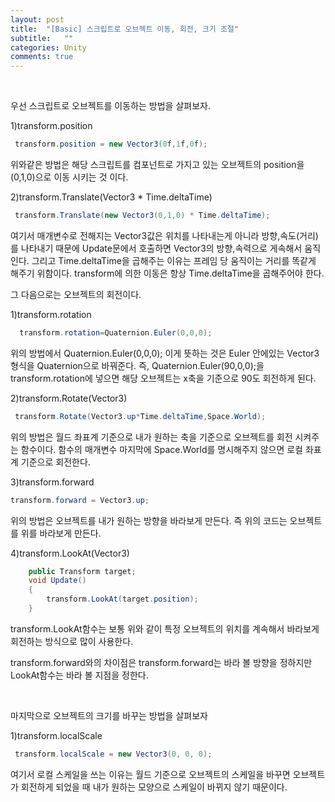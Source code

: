 ```yaml
---
layout: post
title:  "[Basic] 스크립트로 오브젝트 이동, 회전, 크기 조절"
subtitle:   ""
categories: Unity
comments: true
---
```


<br>

우선 스크립트로 오브젝트를 이동하는 방법을 살펴보자. 

1)transform.position

~~~csharp
 transform.position = new Vector3(0f,1f,0f);
~~~

위와같은 방법은 해당 스크립트를 컴포넌트로 가지고 있는 오브젝트의 position을 (0,1,0)으로 이동 시키는 것 이다. 

2)transform.Translate(Vector3 * Time.deltaTime)

```cs
 transform.Translate(new Vector3(0,1,0) * Time.deltaTime);
```

여기서 매개변수로 전해지는 Vector3값은 위치를 나타내는게 아니라 방향,속도(거리)를 나타내기 때문에 Update문에서 호출하면 Vector3의 방향,속력으로 게속해서 움직인다. 그리고 Time.deltaTime을 곱해주는 이유는 프레임 당 움직이는 거리를 똑같게 해주기 위함이다. transform에 의한 이동은 항상 Time.deltaTime을 곱해주어야 한다.



그 다음으로는 오브젝트의 회전이다.

1)transform.rotation

```csharp
  transform.rotation=Quaternion.Euler(0,0,0); 
```

위의 방법에서 Quaternion.Euler(0,0,0); 이게 뜻하는 것은 Euler 안에있는 Vector3형식을 Quaternion으로 바꿔준다. 즉,  Quaternion.Euler(90,0,0);을 transform.rotation에 넣으면 해당 오브젝트는 x축을 기준으로 90도 회전하게 된다.

2)transform.Rotate(Vector3)

```csharp
 transform.Rotate(Vector3.up*Time.deltaTime,Space.World);
```

위의 방법은 월드 좌표계 기준으로 내가 원하는 축을 기준으로 오브젝트를 회전 시켜주는 함수이다. 함수의 매개변수 마지막에 Space.World를 명시해주지 않으면 로컬 좌표계 기준으로 회전한다.

3)transform.forward

```csharp
transform.forward = Vector3.up;
```

위의 방법은 오브젝트를 내가 원하는 방향을 바라보게 만든다. 즉 위의 코드는 오브젝트를 위를 바라보게 만든다.

4)transform.LookAt(Vector3)

```csharp
    public Transform target;
    void Update()
    {
        transform.LookAt(target.position);
    }
```

transform.LookAt함수는 보통 위와 같이 특정 오브젝트의 위치를 계속해서 바라보게 회전하는 방식으로 많이 사용한다.

transform.forward와의 차이점은 transform.forward는 바라 볼 방향을 정하지만 LookAt함수는 바라 볼 지점을 정한다.

<br>

마지막으로 오브젝트의 크기를 바꾸는 방법을 살펴보자

1)transform.localScale

```csharp
 transform.localScale = new Vector3(0, 0, 0);
```

여기서 로컬 스케일을 쓰는 이유는 월드 기준으로 오브젝트의 스케일을 바꾸면 오브젝트가 회전하게 되었을 때 내가 원하는 모양으로 스케일이 바뀌지 않기 때문이다.



